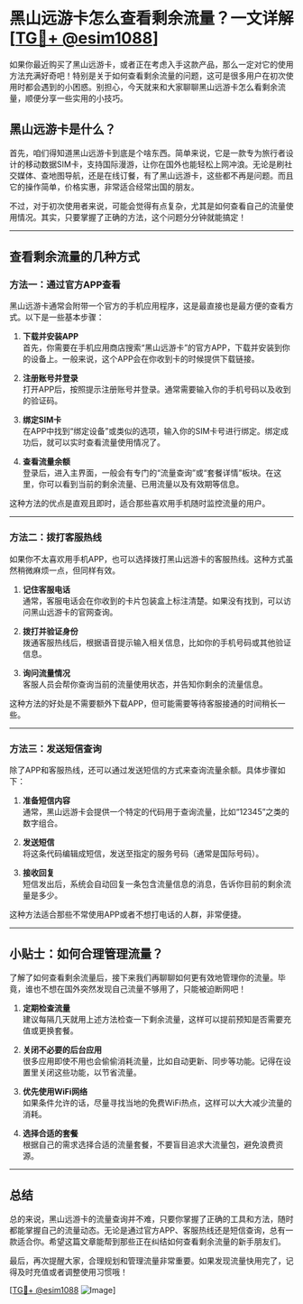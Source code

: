 # 黑山远游卡怎么查看剩余流量？一文详解[[TG💪+ @esim1088](https://t.me/s/esim1088)]

如果你最近购买了黑山远游卡，或者正在考虑入手这款产品，那么一定对它的使用方法充满好奇吧！特别是关于如何查看剩余流量的问题，这可是很多用户在初次使用时都会遇到的小困惑。别担心，今天就来和大家聊聊黑山远游卡怎么看剩余流量，顺便分享一些实用的小技巧。

## 黑山远游卡是什么？

首先，咱们得知道黑山远游卡到底是个啥东西。简单来说，它是一款专为旅行者设计的移动数据SIM卡，支持国际漫游，让你在国外也能轻松上网冲浪。无论是刷社交媒体、查地图导航，还是在线订餐，有了黑山远游卡，这些都不再是问题。而且它的操作简单，价格实惠，非常适合经常出国的朋友。

不过，对于初次使用者来说，可能会觉得有点复杂，尤其是如何查看自己的流量使用情况。其实，只要掌握了正确的方法，这个问题分分钟就能搞定！

---

## 查看剩余流量的几种方式

### 方法一：通过官方APP查看

黑山远游卡通常会附带一个官方的手机应用程序，这是最直接也是最方便的查看方式。以下是一些基本步骤：

1. **下载并安装APP**  
   首先，你需要在手机应用商店搜索“黑山远游卡”的官方APP，下载并安装到你的设备上。一般来说，这个APP会在你收到卡的时候提供下载链接。

2. **注册账号并登录**  
   打开APP后，按照提示注册账号并登录。通常需要输入你的手机号码以及收到的验证码。

3. **绑定SIM卡**  
   在APP中找到“绑定设备”或类似的选项，输入你的SIM卡号进行绑定。绑定成功后，就可以实时查看流量使用情况了。

4. **查看流量余额**  
   登录后，进入主界面，一般会有专门的“流量查询”或“套餐详情”板块。在这里，你可以看到当前的剩余流量、已用流量以及有效期等信息。

这种方法的优点是直观且即时，适合那些喜欢用手机随时监控流量的用户。

---

### 方法二：拨打客服热线

如果你不太喜欢用手机APP，也可以选择拨打黑山远游卡的客服热线。这种方式虽然稍微麻烦一点，但同样有效。

1. **记住客服电话**  
   通常，客服电话会在你收到的卡片包装盒上标注清楚。如果没有找到，可以访问黑山远游卡的官网查询。

2. **拨打并验证身份**  
   拨通客服热线后，根据语音提示输入相关信息，比如你的手机号码或其他验证信息。

3. **询问流量情况**  
   客服人员会帮你查询当前的流量使用状态，并告知你剩余的流量信息。

这种方法的好处是不需要额外下载APP，但可能需要等待客服接通的时间稍长一些。

---

### 方法三：发送短信查询

除了APP和客服热线，还可以通过发送短信的方式来查询流量余额。具体步骤如下：

1. **准备短信内容**  
   通常，黑山远游卡会提供一个特定的代码用于查询流量，比如“12345”之类的数字组合。

2. **发送短信**  
   将这条代码编辑成短信，发送至指定的服务号码（通常是国际号码）。

3. **接收回复**  
   短信发出后，系统会自动回复一条包含流量信息的消息，告诉你目前的剩余流量是多少。

这种方法适合那些不常使用APP或者不想打电话的人群，非常便捷。

---

## 小贴士：如何合理管理流量？

了解了如何查看剩余流量后，接下来我们再聊聊如何更有效地管理你的流量。毕竟，谁也不想在国外突然发现自己流量不够用了，只能被迫断网吧！

1. **定期检查流量**  
   建议每隔几天就用上述方法检查一下剩余流量，这样可以提前预知是否需要充值或更换套餐。

2. **关闭不必要的后台应用**  
   很多应用即使不用也会偷偷消耗流量，比如自动更新、同步等功能。记得在设置里关闭这些功能，以节省流量。

3. **优先使用WiFi网络**  
   如果条件允许的话，尽量寻找当地的免费WiFi热点，这样可以大大减少流量的消耗。

4. **选择合适的套餐**  
   根据自己的需求选择合适的流量套餐，不要盲目追求大流量包，避免浪费资源。

---

## 总结

总的来说，黑山远游卡的流量查询并不难，只要你掌握了正确的工具和方法，随时都能掌握自己的流量动态。无论是通过官方APP、客服热线还是短信查询，总有一款适合你。希望这篇文章能帮到那些正在纠结如何查看剩余流量的新手朋友们。

最后，再次提醒大家，合理规划和管理流量非常重要。如果发现流量快用完了，记得及时充值或者调整使用习惯哦！

[[TG💪+ @esim1088](https://t.me/s/esim1088) ![Image](https://i.postimg.cc/4NQfJmqS/Snipaste-2025-05-13-00-14-12.png)]